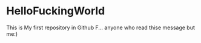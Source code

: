 # HelloFuckingWorld
This is My first repository in Github
F... anyone who read thise message but me:)
